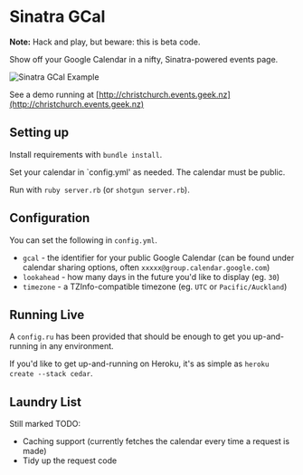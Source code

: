 Sinatra GCal
============

**Note:** Hack and play, but beware: this is beta code.

Show off your Google Calendar in a nifty, Sinatra-powered events page.

![Sinatra GCal Example](http://imgur.com/odgyR.png)

See a demo running at [http://christchurch.events.geek.nz](http://christchurch.events.geek.nz)

Setting up
----------

Install requirements with `bundle install`.

Set your calendar in `config.yml' as needed. The calendar must be public.

Run with `ruby server.rb` (or `shotgun server.rb`).

Configuration
-------------

You can set the following in `config.yml`.

* `gcal` - the identifier for your public Google Calendar (can be found under calendar sharing options, often `xxxxx@group.calendar.google.com`)
* `lookahead` - how many days in the future you'd like to display (eg. `30`)
* `timezone` - a TZInfo-compatible timezone (eg. `UTC` or `Pacific/Auckland`)

Running Live
------------

A `config.ru` has been provided that should be enough to get you up-and-running in any environment. 

If you'd like to get up-and-running on Heroku, it's as simple as `heroku create --stack cedar`.


Laundry List
------------
Still marked TODO:

* Caching support (currently fetches the calendar every time a request is made)
* Tidy up the request code

